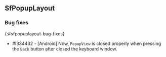 ## SfPopupLayout

### Bug fixes
{:#sfpopuplayout-bug-fixes}

* \#I334432 - [Android] Now, `PopupView` is closed properly when pressing the `Back` button after closed the keyboard window.